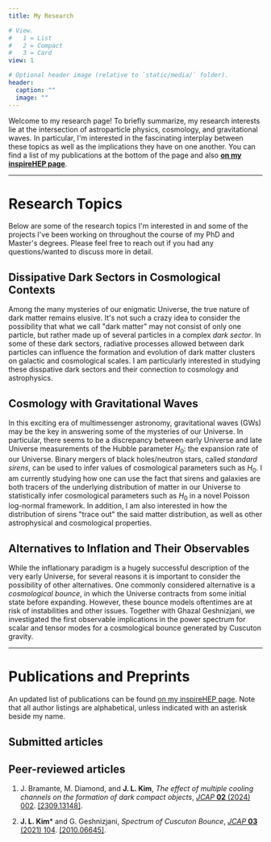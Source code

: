 ```yaml
---
title: My Research

# View.
#   1 = List
#   2 = Compact
#   3 = Card
view: 1

# Optional header image (relative to `static/media/` folder).
header:
  caption: ""
  image: ""
---
```


Welcome to my research page! To briefly summarize, my research interests lie at the intersection of astroparticle physics, cosmology, and gravitational waves. In particular, I'm interested in the fascinating interplay between these topics as well as the implications they have on one another. You can find a list of my publications at the bottom of the page and also [**on my inspireHEP page**](https://inspirehep.net/authors/1945407).

--- 

# Research Topics

Below are some of the research topics I'm interested in and some of the projects I've been working on throughout the course of my PhD and Master's degrees. Please feel free to reach out if you had any questions/wanted to discuss more in detail.

## Dissipative Dark Sectors in Cosmological Contexts

Among the many mysteries of our enigmatic Universe, the true nature of dark matter remains elusive. It's not such a crazy idea to consider the possibility that what we call  "dark matter" may not consist of only one particle, but rather made up of several particles in a complex *dark sector*. In some of these dark sectors, radiative processes allowed between dark particles can influence the formation and evolution of dark matter clusters on galactic and cosmological scales. I am particularly interested in studying these disspative dark sectors and their connection to cosmology and astrophysics.

## Cosmology with Gravitational Waves

In this exciting era of multimessenger astronomy, gravitational waves (GWs) may be the key in answering some of the mysteries of our Universe. In particular, there seems to be a discrepancy between early Universe and late Universe measurements of the Hubble parameter $H_0$: the expansion rate of our Universe. Binary mergers of black holes/neutron stars, called *standard sirens*, can be used to infer values of cosmological parameters such as $H_0$. I am currently studying how one can use the fact that sirens and galaxies are both tracers of the underlying distribution of matter in our Universe to statistically infer cosmological parameters such as $H_0$ in a novel Poisson log-normal framework. In addition, I am also interested in how the distribution of sirens "trace out" the said matter distribution, as well as other astrophysical and cosmological properties.

## Alternatives to Inflation and Their Observables

While the inflationary paradigm is a hugely successful description of the very early Universe, for several reasons it is important to consider the possibility of other alternatives. One commonly considered alternative is a *cosmological bounce*, in which the Universe contracts from some initial state before expanding. However, these bounce models oftentimes are at risk of instabilities and other issues. Together with Ghazal Geshnizjani, we investigated the first observable implications in the power spectrum for scalar and tensor modes for a cosmological bounce generated by Cuscuton gravity.

---

# Publications and Preprints

An updated list of publications can be found [on my inspireHEP page](https://inspirehep.net/authors/1945407). Note that all author listings are alphabetical, unless indicated with an asterisk beside my name.

## Submitted articles

## Peer-reviewed articles

1. J. Bramante, M. Diamond, and **J. L. Kim**, *The effect of multiple cooling channels on the formation of dark compact objects*, [*JCAP* **02** (2024) 002](https://iopscience.iop.org/article/10.1088/1475-7516/2024/02/002). [[2309.13148]](https://arxiv.org/abs/2309.13148).

2. **J. L. Kim**\* and G. Geshnizjani, *Spectrum of Cuscuton Bounce*, [*JCAP* **03** (2021) 104](https://iopscience.iop.org/article/10.1088/1475-7516/2021/03/104). [[2010.06645]](https://arxiv.org/abs/2010.06645).
